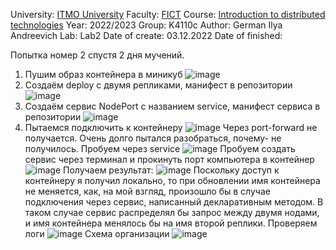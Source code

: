 University: [ITMO University](https://itmo.ru/ru/)
Faculty: [FICT](https://fict.itmo.ru)
Course: [Introduction to distributed technologies](https://github.com/itmo-ict-faculty/introduction-to-distributed-technologies)
Year: 2022/2023
Group: K4110c
Author: German Ilya Andreevich
Lab: Lab2
Date of create: 03.12.2022
Date of finished: 

Попытка номер 2 спустя 2 дня мучений.
1. Пушим образ контейнера в миникуб
 ![image](https://user-images.githubusercontent.com/116584865/206180650-6ae4404d-1a32-4d94-a6a7-e48eaeff829d.png)
2. Создаём deploy с двумя репликами, манифест в репозитории
![image](https://user-images.githubusercontent.com/116584865/206180968-62ceeada-0768-4811-89cf-2d159a06dbf7.png)
3. Создаём сервис NodePort с названием service, манифест сервиса в репозитории
![image](https://user-images.githubusercontent.com/116584865/206181128-4b23da61-15bd-4991-a6c6-e737185213e3.png)
4. Пытаемся подключить к контейнеру
![image](https://user-images.githubusercontent.com/116584865/206182586-075f5dce-793b-4d75-8910-2c86415bf615.png)
Через port-forward не получается. Очень долго пытался разобраться, почему- не получилось. Пробуем через service
![image](https://user-images.githubusercontent.com/116584865/206182961-24c5f950-00f7-41d9-8d85-891c4be89684.png)
Пробуем создать сервис через терминал и прокинуть порт компьютера в контейнер
![image](https://user-images.githubusercontent.com/116584865/206183710-2b19695f-df1f-4d34-a7cd-81b1a9af95b3.png)
Получаем результат:
![image](https://user-images.githubusercontent.com/116584865/206183792-17f6464c-aba6-477e-bc3a-6fcf5dfe8fff.png)
Поскольку доступ к контейнеру я получил локально, то при обновлении имя контейнера не меняется, как, на мой взгляд, произошло бы в случае подключения через сервис, написанный декларативным методом. В таком случае сервис распределял бы запрос между двумя нодами, и имя контейнера менялось бы на имя второй реплики.
Проверяем логи
![image](https://user-images.githubusercontent.com/116584865/206187349-9d883e58-8888-4c7a-bc7a-08d5f0bce546.png)
Схема организации
![image](https://user-images.githubusercontent.com/116584865/206482600-aa06ed21-ea8c-41fc-8e85-ef9d6ae8d690.png)



